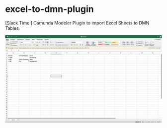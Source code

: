 # excel-to-dmn-plugin
[Slack Time ] Camunda Modeler Plugin to import Excel Sheets to DMN Tables

![Screencast](./docs/screencast.gif)
